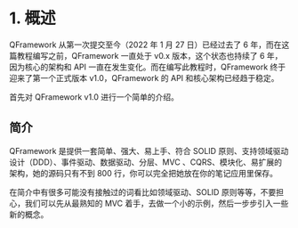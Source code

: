 # 1. 概述

QFramework 从第一次提交至今（2022 年 1 月 27 日）已经过去了 6 年，而在这篇教程编写之前，QFramework 一直处于 v0.x 版本，这个状态也持续了 6 年，因为核心的架构和 API 一直在发生变化。而在编写此教程时，QFramework 终于迎来了第一个正式版本 v1.0，QFramework 的 API 和核心架构已经趋于稳定。

首先对 QFramework v1.0 进行一个简单的介绍。

## 简介

QFramework 是提供一套简单、强大、易上手、符合 SOLID 原则、支持领域驱动设计（DDD）、事件驱动、数据驱动、分层、MVC 、CQRS、模块化、易扩展的架构，她的源码只有不到 800 行，你可以完全把她放在你的笔记应用里保存。

在简介中有很多可能没有接触过的词看比如领域驱动、SOLID 原则等等，不要担心，我们可以先从最熟知的 MVC 着手，去做一个小的示例，然后一步步引入一些新的概念。